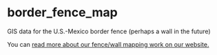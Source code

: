 # border_fence_map
GIS data for the U.S.-Mexico border fence (perhaps a wall in the future)


You can [read more about our fence/wall mapping work on our website.](https://www.revealnews.org/article/the-wall-building-a-continuous-u-s-mexico-barrier-would-be-a-tall-order/)
